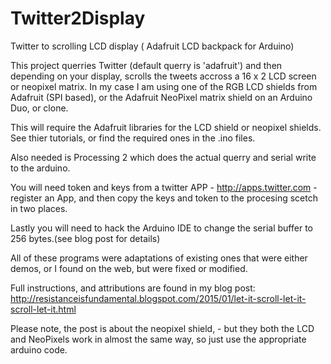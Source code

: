 # Twitter2Display
Twitter to scrolling LCD display ( Adafruit LCD backpack for Arduino)

This project querries Twitter (default querry is 'adafruit') and then depending on your display, scrolls the tweets accross a 16 x 2 LCD screen or neopixel matrix.
In my case I am using one of the RGB LCD shields from Adafruit (SPI based), or the Adafruit NeoPixel matrix shield on an Arduino Duo, or clone.

This will require the Adafruit libraries for the LCD shield or neopixel shields. See thier tutorials, or find the required ones in the .ino files.

Also needed is Processing 2 which does the actual querry and serial write to the arduino.

You will need token and keys from a twitter APP - http://apps.twitter.com - register an App, and then copy the keys and token to the procesing scetch in two places.

Lastly you will need to hack the Arduino IDE to change the serial buffer to 256 bytes.(see blog post for details)

All of these programs were adaptations of existing ones that were either demos, or I found on the web, but were fixed or modified.

Full instructions, and attributions are found in my blog post: http://resistanceisfundamental.blogspot.com/2015/01/let-it-scroll-let-it-scroll-let-it.html

Please note, the post is about the neopixel shield, - but they both the LCD and NeoPixels work in almost the same way, so just use the appropriate arduino code. 

